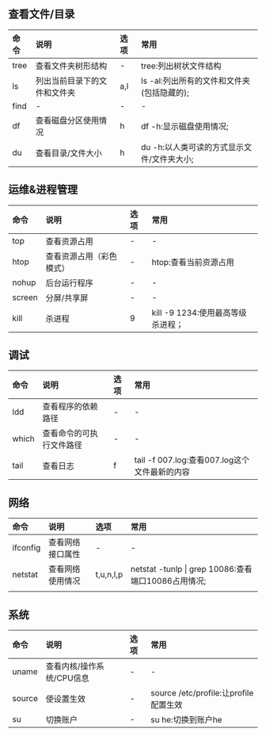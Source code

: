## 查看文件/目录
|命令|说明|选项|常用|
|:--|:--|:--|:--|
|tree|查看文件夹树形结构|-|tree:列出树状文件结构|
| ls   | 列出当前目录下的文件和文件夹 | a,l  | ls -al:列出所有的文件和文件夹(包括隐藏的); |
|find|-|-|-|
|df|查看磁盘分区使用情况|h|df -h:显示磁盘使用情况;|
|du|查看目录/文件大小|h|du -h:以人类可读的方式显示文件/文件夹大小;|

## 运维&进程管理
|命令|说明|选项|常用|
|:--|:--|:--|:--|
|top|查看资源占用|-|-|
|htop|查看资源占用（彩色模式）|-|htop:查看当前资源占用|
|nohup|后台运行程序|-|-|
|screen|分屏/共享屏|-|-|
|kill|杀进程|9|kill -9 1234:使用最高等级杀进程；|

## 调试
|命令|说明|选项|常用|
|:--|:--|:--|:--|
|ldd|查看程序的依赖路径|-|-|
|which|查看命令的可执行文件路径|-|-|
|tail|查看日志|f|tail -f 007.log:查看007.log这个文件最新的内容|

## 网络
|命令|说明|选项|常用|
|:--|:--|:--|:--|
|ifconfig|查看网络接口属性|-|-|
|netstat|查看网络使用情况|t,u,n,l,p|netstat -tunlp \| grep 10086:查看端口10086占用情况;|
|          |                  |           |                                                     |

## 系统
|命令|说明|选项|常用|
|:--|:--|:--|:--|
|uname|查看内核/操作系统/CPU信息|-|-|
|source|使设置生效|-|source /etc/profile:让profile配置生效|
|su|切换账户|-|su he:切换到账户he|
